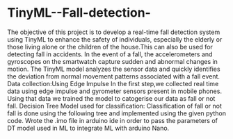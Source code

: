 ﻿# TinyML--Fall-detection-

The objective of this project is to develop a real-time fall detection system using TinyML to enhance the safety of individuals, especially the elderly or those living alone or the children of the house.This can also be used for detecting fall in accidents. 
In the event of a fall, the accelerometers and gyroscopes on the smartwatch capture sudden and abnormal changes in motion.
The TinyML model analyzes the sensor data and quickly identifies the deviation from normal movement patterns associated with a fall event.
Data collection:Using Edge Impulse 
In the first step,we collected real time data using edge impulse and gyrometer sensors present in mobile phones.
Using that data we trained the model to catogerise our data as fall or not fall.
Decision Tree Model used for classification:
Classification of fall or not fall is done using the following tree and implemented using the given python code.
Wrote the .imo file in arduino ide in order to pass the parameters of DT model used in ML to integrate ML with arduino Nano.
